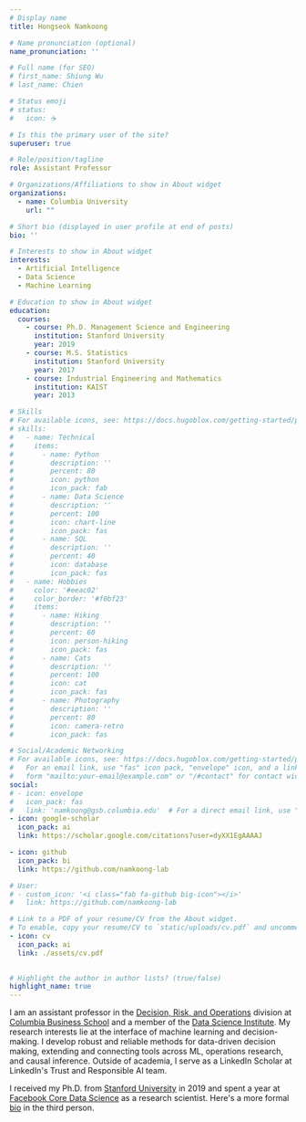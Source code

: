 ```yaml
---
# Display name
title: Hongseok Namkoong

# Name pronunciation (optional)
name_pronunciation: ''

# Full name (for SEO)
# first_name: Shiung Wu
# last_name: Chien

# Status emoji
# status:
#   icon: ☕️

# Is this the primary user of the site?
superuser: true

# Role/position/tagline
role: Assistant Professor

# Organizations/Affiliations to show in About widget
organizations:
  - name: Columbia University
    url: ""

# Short bio (displayed in user profile at end of posts)
bio: ''

# Interests to show in About widget
interests:
  - Artificial Intelligence
  - Data Science
  - Machine Learning

# Education to show in About widget
education:
  courses:
    - course: Ph.D. Management Science and Engineering
      institution: Stanford University
      year: 2019
    - course: M.S. Statistics
      institution: Stanford University
      year: 2017
    - course: Industrial Engineering and Mathematics
      institution: KAIST
      year: 2013

# Skills
# For available icons, see: https://docs.hugoblox.com/getting-started/page-builder/#icons
# skills:
#   - name: Technical
#     items:
#       - name: Python
#         description: ''
#         percent: 80
#         icon: python
#         icon_pack: fab
#       - name: Data Science
#         description: ''
#         percent: 100
#         icon: chart-line
#         icon_pack: fas
#       - name: SQL
#         description: ''
#         percent: 40
#         icon: database
#         icon_pack: fas
#   - name: Hobbies
#     color: '#eeac02'
#     color_border: '#f0bf23'
#     items:
#       - name: Hiking
#         description: ''
#         percent: 60
#         icon: person-hiking
#         icon_pack: fas
#       - name: Cats
#         description: ''
#         percent: 100
#         icon: cat
#         icon_pack: fas
#       - name: Photography
#         description: ''
#         percent: 80
#         icon: camera-retro
#         icon_pack: fas

# Social/Academic Networking
# For available icons, see: https://docs.hugoblox.com/getting-started/page-builder/#icons
#   For an email link, use "fas" icon pack, "envelope" icon, and a link in the
#   form "mailto:your-email@example.com" or "/#contact" for contact widget.
social:
# - icon: envelope
#   icon_pack: fas
#   link: 'namkoong@gsb.columbia.edu'  # For a direct email link, use "mailto:test@example.org".
- icon: google-scholar
  icon_pack: ai
  link: https://scholar.google.com/citations?user=dyXX1EgAAAAJ

- icon: github
  icon_pack: bi
  link: https://github.com/namkoong-lab

# User:
# - custom_icon: '<i class="fab fa-github big-icon"></i>'
#   link: https://github.com/namkoong-lab

# Link to a PDF of your resume/CV from the About widget.
# To enable, copy your resume/CV to `static/uploads/cv.pdf` and uncomment the lines below.
- icon: cv
  icon_pack: ai
  link: ./assets/cv.pdf
 

# Highlight the author in author lists? (true/false)
highlight_name: true
---
```






I am an assistant professor in
the [Decision, Risk, and Operations](https://www8.gsb.columbia.edu/faculty-research/divisions/decision-risk-operations) division
at [Columbia Business School](https://www8.gsb.columbia.edu/) and a member of
the [Data Science Institute](https://datascience.columbia.edu/). My research interests lie at the interface of
machine learning and decision-making. I develop robust and reliable
methods for data-driven decision making, extending and connecting
tools across ML, operations research, and causal inference. Outside
of academia, I serve as a LinkedIn Scholar at LinkedIn's Trust and
Responsible AI team.

I received my Ph.D. from [Stanford University](http://www.stanford.edu) in 2019 and spent a year
at [Facebook Core Data Science](https://research.fb.com/core-data-science/) as a research scientist. Here's a more
formal [bio](./formal-bio/) in the third person.

